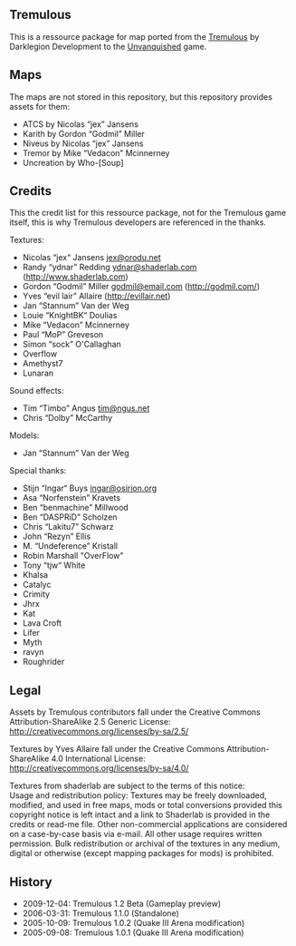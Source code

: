 Tremulous
---------

This is a ressource package for map ported from the [Tremulous](http://tremulous.net/) by Darklegion Development to the [Unvanquished](https://www.unvanquished.net/) game.

Maps
----

The maps are not stored in this repository, but this repository provides assets for them:

* ATCS by Nicolas “jex” Jansens
* Karith by Gordon “Godmil” Miller
* Niveus by Nicolas “jex” Jansens
* Tremor by Mike “Vedacon” Mcinnerney
* Uncreation by Who-[Soup]

Credits
-------

This the credit list for this ressource package, not for the Tremulous game itself, this is why Tremulous developers are referenced in the thanks.

Textures:

* Nicolas “jex“ Jansens <jex@orodu.net>
* Randy “ydnar” Redding <ydnar@shaderlab.com> (http://www.shaderlab.com)
* Gordon “Godmil” Miller <godmil@email.com> (http://godmil.com/)
* Yves “evil lair” Allaire (http://evillair.net)
* Jan “Stannum” Van der Weg
* Louie “KnightBK“ Doulias
* Mike “Vedacon” Mcinnerney
* Paul “MoP” Greveson
* Simon “sock” O'Callaghan
* Overflow
* Amethyst7
* Lunaran

Sound effects:

* Tim “Timbo” Angus <tim@ngus.net>
* Chris “Dolby” McCarthy

Models:

* Jan “Stannum” Van der Weg

Special thanks:

* Stijn “Ingar“ Buys <ingar@osirion.org>
* Asa “Norfenstein” Kravets
* Ben “benmachine” Millwood
* Ben “DASPRiD” Scholzen
* Chris “Lakitu7” Schwarz
* John “Rezyn” Ellis
* M. “Undeference” Kristall
* Robin Marshall "OverFlow"
* Tony “tjw“ White
* Khalsa
* Catalyc
* Crimity
* Jhrx
* Kat
* Lava Croft
* Lifer
* Myth
* ravyn
* Roughrider

Legal
-----

Assets by Tremulous contributors fall under the Creative Commons Attribution-ShareAlike 2.5 Generic License:  
http://creativecommons.org/licenses/by-sa/2.5/

Textures by Yves Allaire fall under the Creative Commons Attribution-ShareAlike 4.0 International License:  
http://creativecommons.org/licenses/by-sa/4.0/

Textures from shaderlab are subject to the terms of this notice:  
Usage and redistribution policy: Textures may be freely downloaded, modified, and used in free maps, mods or total conversions provided this copyright notice is left intact and a link to Shaderlab is provided in the credits or read-me file. Other non-commercial applications are considered on a case-by-case basis via e-mail. All other usage requires written permission. Bulk redistribution or archival of the textures in any medium, digital or otherwise (except mapping packages for mods) is prohibited.

History
-------

* 2009-12-04:	Tremulous 1.2 Beta (Gameplay preview)
* 2006-03-31:	Tremulous 1.1.0 (Standalone)
* 2005-10-09:	Tremulous 1.0.2 (Quake Ⅲ Arena modification)
* 2005-09-08:	Tremulous 1.0.1 (Quake Ⅲ Arena modification)
